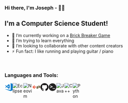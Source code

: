 ### Hi there, I'm Joseph - 👋🏻

## I'm a Computer Science Student!

- 🔭 I’m currently working on a [Brick Breaker Game][website]
- 🌱 I’m trying to learn everything
- 👯 I’m looking to collaborate with other content creators
- ⚡ Fun fact: I like running and playing guitar / piano

<br />

### Languages and Tools:

[<img align="left" alt="Visual Studio Code" width="26px" src="https://raw.githubusercontent.com/github/explore/80688e429a7d4ef2fca1e82350fe8e3517d3494d/topics/visual-studio-code/visual-studio-code.png" />][webdevplaylist]

[<img align="left" alt="Eclipse" width="35px" src="https://encrypted-tbn0.gstatic.com/images?q=tbn%3AANd9GcT5Szfwum01NLejHx6i6bSWNCLgH5PZUpNQPA&usqp=CAU" />][webdevplaylist]

[<img align="left" alt="Neovim" width="30px" src="https://cdn.pling.com/img/b/e/b/9/fbb87f28fb51124e5475ca55973c7a0aa894.png" />][webdevplaylist]

[<img align="left" alt="Git" width="26px" src="https://raw.githubusercontent.com/github/explore/80688e429a7d4ef2fca1e82350fe8e3517d3494d/topics/git/git.png" />][webdevplaylist]

[<img align="left" alt="GitHub" width="26px" src="https://raw.githubusercontent.com/github/explore/78df643247d429f6cc873026c0622819ad797942/topics/github/github.png" />][webdevplaylist]

[<img align="left" alt="Terminal" width="26px" src="https://raw.githubusercontent.com/github/explore/80688e429a7d4ef2fca1e82350fe8e3517d3494d/topics/terminal/terminal.png" />][webdevplaylist]

[<img align="left" alt="Java" width="26px" src="https://cdn1.iconfinder.com/data/icons/system-shade-circles/512/java-512.png" />][webdevplaylist]

[<img align="left" alt="C++" width="27px" src="https://simg.nicepng.com/png/small/111-1116276_computer-science-i-syllabus-and-grading-policy-c.png" />][webdevplaylist]

[<img align="left" alt="Python" width="27px" src="https://encrypted-tbn0.gstatic.com/images?q=tbn%3AANd9GcQ3CLlwisjYn0Iuc7Bn8j9ka4kAalWhnUsgHQ&usqp=CAU" />][webdevplaylist]



<br />
<br />


[website]: https://github.com/jbcallv/brickBreaker
<!--[instagram]: https://instagram.com/codeSTACKr
[linkedin]: https://linkedin.com/in/codeSTACKr-->
[webdevplaylist]: https://github.com/jbcallv/jbcallv